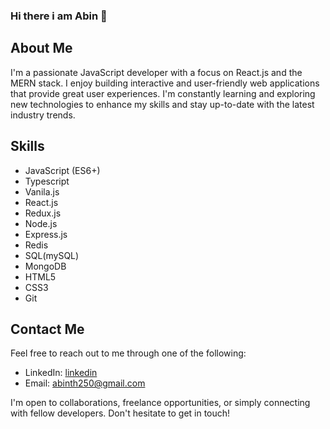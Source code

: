 ### Hi there i am Abin 👋

## About Me

I'm a passionate JavaScript developer with a focus on React.js and the MERN stack. I enjoy building interactive and user-friendly web applications that provide great user experiences. I'm constantly learning and exploring new technologies to enhance my skills and stay up-to-date with the latest industry trends.

## Skills

- JavaScript (ES6+)
- Typescript
- Vanila.js
- React.js
- Redux.js
- Node.js
- Express.js
- Redis
- SQL(mySQL)
- MongoDB
- HTML5
- CSS3
- Git

## Contact Me

Feel free to reach out to me through one of the following:

- LinkedIn: [linkedin](https://www.linkedin.com/in/abin-th-170676245/)
- Email: abinth250@gmail.com

I'm open to collaborations, freelance opportunities, or simply connecting with fellow developers. Don't hesitate to get in touch!


<!--
**abinth11/abinth11** is a ✨ _special_ ✨ repository because its `README.md` (this file) appears on your GitHub profile.

Here are some ideas to get you started:

- 🔭 I’m currently working on javascript
- 🌱 I’m currently learning react.js
- 👯 I’m looking to collaborate on mern stack projects
- 🤔 I’m looking for help with 
- 💬 Ask me about ...
- 📫 How to reach me: ...
- 😄 Pronouns: ...
- ⚡ Fun fact: ...
-->
